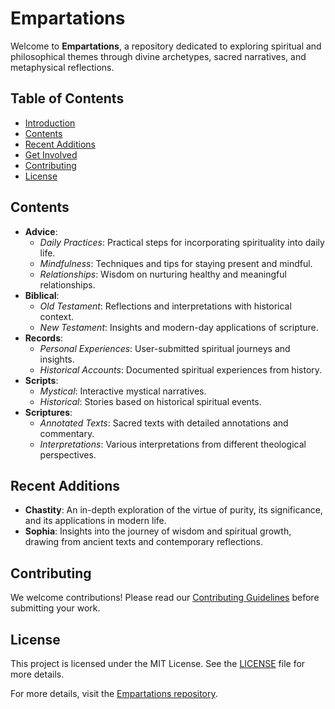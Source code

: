 # Empartations

Welcome to **Empartations**, a repository dedicated to exploring spiritual and philosophical themes through divine archetypes, sacred narratives, and metaphysical reflections.

## Table of Contents
- [Introduction](#introduction)
- [Contents](#contents)
- [Recent Additions](#recent-additions)
- [Get Involved](#get-involved)
- [Contributing](#contributing)
- [License](#license)

## Contents

- **Advice**: 
  - *Daily Practices*: Practical steps for incorporating spirituality into daily life.
  - *Mindfulness*: Techniques and tips for staying present and mindful.
  - *Relationships*: Wisdom on nurturing healthy and meaningful relationships.
- **Biblical**: 
  - *Old Testament*: Reflections and interpretations with historical context.
  - *New Testament*: Insights and modern-day applications of scripture.
- **Records**: 
  - *Personal Experiences*: User-submitted spiritual journeys and insights.
  - *Historical Accounts*: Documented spiritual experiences from history.
- **Scripts**: 
  - *Mystical*: Interactive mystical narratives.
  - *Historical*: Stories based on historical spiritual events.
- **Scriptures**: 
  - *Annotated Texts*: Sacred texts with detailed annotations and commentary.
  - *Interpretations*: Various interpretations from different theological perspectives.

## Recent Additions

- **Chastity**: An in-depth exploration of the virtue of purity, its significance, and its applications in modern life.
- **Sophia**: Insights into the journey of wisdom and spiritual growth, drawing from ancient texts and contemporary reflections.

## Contributing

We welcome contributions! Please read our [Contributing Guidelines](link-to-contributing.md) before submitting your work.

## License

This project is licensed under the MIT License. See the [LICENSE](link-to-license-file) file for more details.

For more details, visit the [Empartations repository](https://github.com/kennethreitz/empartations/tree/main).
